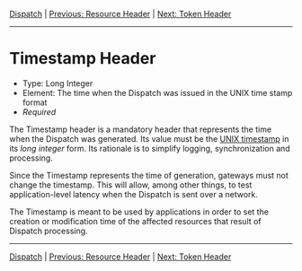 [Dispatch](index.md) | [Previous: Resource Header](resource.md) | [Next: Token Header](token.md)

---

Timestamp Header
================

- Type: Long Integer
- Element: The time when the Dispatch was issued in the UNIX time stamp format
- _Required_

The Timestamp header is a mandatory header that represents the time when the Dispatch was generated. Its value must be the [UNIX timestamp](http://en.wikipedia.org/wiki/Unix_time) in its _long integer_ form. Its rationale is to simplify logging, synchronization and processing. 

Since the Timestamp represents the time of generation, gateways must not change the timestamp. This will allow, among other things, to test application-level latency when the Dispatch is sent over a network.

The Timestamp is meant to be used by applications in order to set the creation or modification time of the affected resources that result of Dispatch processing.
 
---

[Dispatch](index.md) | [Previous: Resource Header](resource.md) | [Next: Token Header](token.md)
